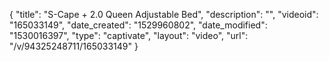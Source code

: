 {
    "title": "S-Cape + 2.0 Queen Adjustable Bed",
    "description": "",
    "videoid": "165033149",
    "date_created": "1529960802",
    "date_modified": "1530016397",
    "type": "captivate",
    "layout": "video",
    "url": "\/v\/94325248711\/165033149"
}
